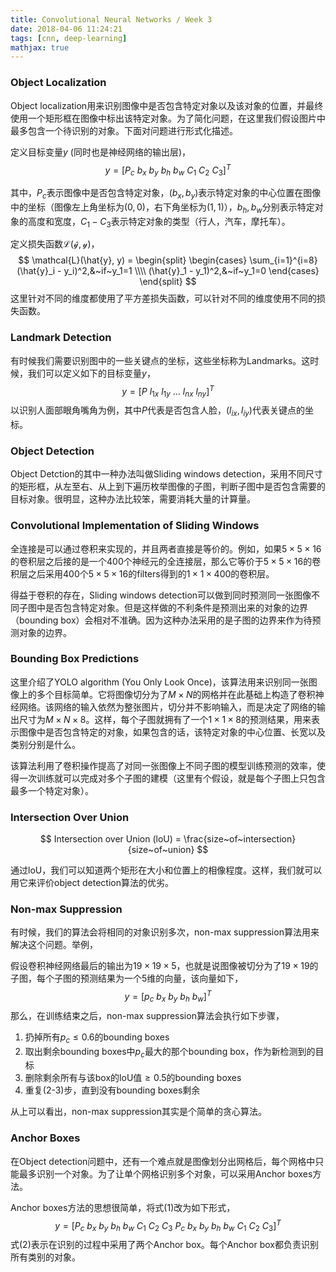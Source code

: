 ```yaml
---
title: Convolutional Neural Networks / Week 3
date: 2018-04-06 11:24:21
tags: [cnn, deep-learning]
mathjax: true
---
```


### Object Localization

Object localization用来识别图像中是否包含特定对象以及该对象的位置，并最终使用一个矩形框在图像中标出该特定对象。为了简化问题，在这里我们假设图片中最多包含一个待识别的对象。下面对问题进行形式化描述。

定义目标变量$y$ (同时也是神经网络的输出层)，
$$
y = [P_c~b_x~b_y~b_h~b_w~C_1~C_2~C_3]^T
\tag{1}
$$
<!-- more -->

其中，$P_c$表示图像中是否包含特定对象，$(b_x, b_y)$表示特定对象的中心位置在图像中的坐标（图像左上角坐标为$(0,0)$，右下角坐标为$(1,1)$），$b_h,b_w$分别表示特定对象的高度和宽度，$C_1-C_3$表示特定对象的类型（行人，汽车，摩托车）。

定义损失函数$\mathcal{L(\hat{y}, y)}$，
$$
\mathcal{L}(\hat{y}, y) = 
\begin{split}
\begin{cases}
\sum_{i=1}^{i=8} (\hat{y}_i - y_i)^2,&~if~y_1=1 \\\\
(\hat{y}_1 - y_1)^2,&~if~y_1=0
\end{cases}
\end{split}
$$
这里针对不同的维度都使用了平方差损失函数，可以针对不同的维度使用不同的损失函数。

### Landmark Detection

 有时候我们需要识别图中的一些关键点的坐标，这些坐标称为Landmarks。这时候，我们可以定义如下的目标变量$y$，
$$
y = [P~l_{1x}~l_{1y}~\dots~l_{nx}~l_{ny}]^T
$$
以识别人面部眼角嘴角为例，其中$P$代表是否包含人脸，$(l_{ix}, l_{iy})$代表关键点的坐标。

### Object Detection

 Object Detction的其中一种办法叫做Sliding windows detection，采用不同尺寸的矩形框，从左至右、从上到下遍历枚举图像的子图，判断子图中是否包含需要的目标对象。很明显，这种办法比较笨，需要消耗大量的计算量。

### Convolutional Implementation of Sliding Windows

全连接是可以通过卷积来实现的，并且两者直接是等价的。例如，如果$5\times 5 \times 16$的卷积层之后接的是一个$400$个神经元的全连接层，那么它等价于$5 \times 5 \times 16$的卷积层之后采用400个$5 \times 5 \times 16$的filters得到的$1 \times 1 \times 400$的卷积层。

得益于卷积的存在，Sliding windows detection可以做到同时预测同一张图像不同子图中是否包含特定对象。但是这样做的不利条件是预测出来的对象的边界（bounding box）会相对不准确。因为这种办法采用的是子图的边界来作为待预测对象的边界。 

### Bounding Box Predictions

这里介绍了YOLO algorithm (You Only Look Once)，该算法用来识别同一张图像上的多个目标简单。它将图像切分为了$M \times N$的网格并在此基础上构造了卷积神经网络。该网络的输入依然为整张图片，切分并不影响输入，而是决定了网络的输出尺寸为$M \times N \times 8$。这样，每个子图就拥有了一个$1 \times 1 \times 8$的预测结果，用来表示图像中是否包含特定的对象，如果包含的话，该特定对象的中心位置、长宽以及类别分别是什么。

该算法利用了卷积操作提高了对同一张图像上不同子图的模型训练预测的效率，使得一次训练就可以完成对多个子图的建模（这里有个假设，就是每个子图上只包含最多一个特定对象）。

### Intersection Over Union

$$
Intersection over Union (loU) = \frac{size~of~intersection}{size~of~union}
$$

通过loU，我们可以知道两个矩形在大小和位置上的相像程度。这样，我们就可以用它来评价object detection算法的优劣。

### Non-max Suppression

有时候，我们的算法会将相同的对象识别多次，non-max suppression算法用来解决这个问题。举例，

假设卷积神经网络最后的输出为$19 \times 19 \times 5$，也就是说图像被切分为了$19 \times 19$的子图，每个子图的预测结果为一个5维的向量，该向量如下，
$$
y = [p_c~b_x~b_y~b_h~b_w]^T
$$
那么，在训练结束之后，non-max suppression算法会执行如下步骤，

1. 扔掉所有$p_c \le 0.6$的bounding boxes
2. 取出剩余bounding boxes中$p_c$最大的那个bounding box，作为新检测到的目标
3. 删除剩余所有与该box的loU值$\ge 0.5$的bounding boxes
4. 重复(2-3)步，直到没有bounding boxes剩余

从上可以看出，non-max suppression其实是个简单的贪心算法。

### Anchor Boxes

在Object detection问题中，还有一个难点就是图像划分出网格后，每个网格中只能最多识别一个对象。为了让单个网格识别多个对象，可以采用Anchor boxes方法。

Anchor boxes方法的思想很简单，将式(1)改为如下形式，
$$
y = [P_c~b_x~b_y~b_h~b_w~C_1~C_2~C_3~P_c~b_x~b_y~b_h~b_w~C_1~C_2~C_3]^T 
\tag{2}
$$
式(2)表示在识别的过程中采用了两个Anchor box。每个Anchor box都负责识别所有类别的对象。



